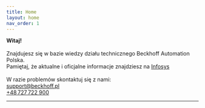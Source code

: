 ```yaml
---
title: Home
layout: home
nav_order: 1
---
```


**Witaj!**
<br>
<br>
Znajdujesz się w bazie wiedzy działu technicznego  Beckhoff Automation Polska.
<br>
Pamiętaj, że aktualne i oficjalne informacje znajdziesz na [Infosys]
<br>
<br>
W razie problemów skontaktuj się z nami:
<br>
<ins>support@beckhoff.pl</ins>
<br>
<ins>+48 727 722 900</ins>

----

[Infosys]: https://infosys.beckhoff.com

